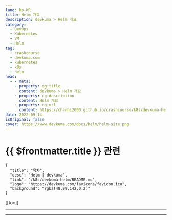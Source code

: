 ```yaml
---
lang: ko-KR
title: Helm 개요
description: devkuma > Helm 개요
category: 
  - DevOps
  - Kubernetes
  - VM
  - Helm
tag: 
  - crashcourse
  - devkuma.com
  - kubernetes
  - k8s
  - helm
head:
  - - meta:
    - property: og:title
      content: devkuma > Helm 개요
    - property: og:description
      content: Helm 개요
    - property: og:url
      content: https://chanhi2000.github.io/crashcourse/k8s/devkuma-helm/overview.html
date: 2022-09-14
isOriginal: false
cover: https://www.devkuma.com/docs/helm/helm-site.png
---
```


# {{ $frontmatter.title }} 관련

```component VPCard
{
  "title": "목차",
  "desc": "Helm | devkuma",
  "link": "/k8s/devkuma-helm/README.md",
  "logo": "https://devkuma.com/favicons/favicon.ico",
  "background": "rgba(48,99,142,0.2)"
}
```

[[toc]]

---

<SiteInfo
  name="Helm 개요 | devkuma"
  desc="헬름(Helm)를 배우기 전에 먼저 쿠버네티스에 대해서 알아야 하기 때문에 쿠버네티스에 대해서 모른다면, Docker에 대해 먼저 학습을 하고 오길 바란다."
  url="https://devkuma.com/docs/helm/overview/"
  logo="https://devkuma.com/favicons/favicon.ico"
  preview="https://www.devkuma.com/docs/helm/helm-site.png"/>

<!-- TODO: 작성 -->

---

<TagLinks />